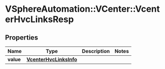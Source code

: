 # VSphereAutomation::VCenter::VcenterHvcLinksResp

## Properties
Name | Type | Description | Notes
------------ | ------------- | ------------- | -------------
**value** | [**VcenterHvcLinksInfo**](VcenterHvcLinksInfo.md) |  | 


